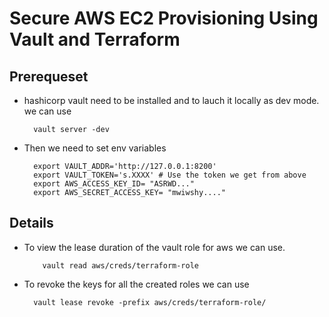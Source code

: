 # Secure AWS EC2 Provisioning Using Vault and Terraform

## Prerequeset
- hashicorp vault need to be installed and to lauch it locally as dev mode. we can use

        vault server -dev
- Then we need to set env variables

        export VAULT_ADDR='http://127.0.0.1:8200'
        export VAULT_TOKEN='s.XXXX' # Use the token we get from above
        export AWS_ACCESS_KEY_ID= "ASRWD..."
        export AWS_SECRET_ACCESS_KEY= "mwiwshy...."
  
## Details

- To view the lease duration of the vault role for aws we can use.

          vault read aws/creds/terraform-role
- To revoke the keys for all the created roles we can use

        vault lease revoke -prefix aws/creds/terraform-role/
  
